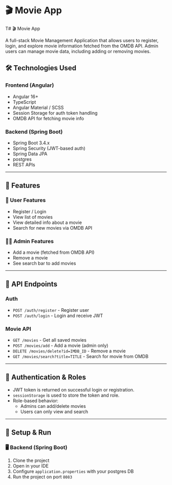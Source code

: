 # 🎬 Movie App

T# 🎬 Movie App

A full-stack Movie Management Application that allows users to register, login, and explore movie information fetched from the OMDB API. Admin users can manage movie data, including adding or removing movies.

## 🛠 Technologies Used

### Frontend (Angular)
- Angular 16+
- TypeScript
- Angular Material / SCSS
- Session Storage for auth token handling
- OMDB API for fetching movie info

### Backend (Spring Boot)
- Spring Boot 3.4.x
- Spring Security (JWT-based auth)
- Spring Data JPA
- postgres
- REST APIs

---
## 🚀 Features

### 👥 User Features
- Register / Login
- View list of movies
- View detailed info about a movie
- Search for new movies via OMDB API

### 👨‍💼 Admin Features
- Add a movie (fetched from OMDB API)
- Remove a movie
- See search bar to add movies

---

## 🧾 API Endpoints

### Auth
- `POST /auth/register` - Register user
- `POST /auth/login` - Login and receive JWT

### Movie API
- `GET /movies` - Get all saved movies
- `POST /movies/add` - Add a movie (admin only)
- `DELETE /movies/delete?id=IMDB_ID` - Remove a movie
- `GET /movies/search?title=TITLE` - Search for movie from OMDB

---

## 🔐 Authentication & Roles

- JWT token is returned on successful login or registration.
- `sessionStorage` is used to store the token and role.
- Role-based behavior:
  - Admins can add/delete movies
  - Users can only view and search

---

## 🔧 Setup & Run

### 🖥 Backend (Spring Boot)

1. Clone the project
2. Open in your IDE
3. Configure `application.properties` with your postgres DB
4. Run the project on port `8083`
